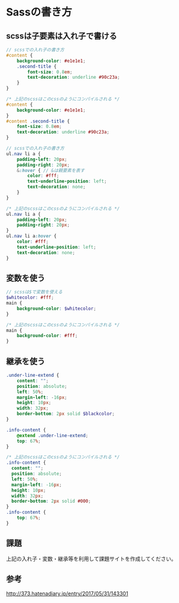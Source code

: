 # Sassの書き方

## scssは子要素は入れ子で書ける

```scss
// scssでの入れ子の書き方
#content {
    background-color: #e1e1e1;
    .second-title {
        font-size: 0.8em;
        text-decoration: underline #90c23a;
    }
}
```

```css
/* 上記のscssはこのcssのようにコンパイルされる */
#content {
    background-color: #e1e1e1;
}
#content .second-title {
    font-size: 0.8em;
    text-decoration: underline #90c23a;
}
```

```scss
// scssでの入れ子の書き方
ul.nav li a {
    padding-left: 20px;
    padding-right: 20px;
    &:hover { // &は親要素を表す
        color: #fff;
        text-underline-position: left;
        text-decoration: none;
    }
}
```

```css
/* 上記のscssはこのcssのようにコンパイルされる */
ul.nav li a {
    padding-left: 20px;
    padding-right: 20px;
}
ul.nav li a:hover {
    color: #fff;
    text-underline-position: left;
    text-decoration: none;
}
```

## 変数を使う

```scss
// scssは$で変数を使える
$whitecolor: #fff;
main {
    background-color: $whitecolor;
}
```

```css
/* 上記のscssはこのcssのようにコンパイルされる */
main {
    background-color: #fff;
}
```

## 継承を使う

```scss
.under-line-extend {
    content: "";
    position: absolute;
    left: 50%;
    margin-left: -16px;
    height: 10px;
    width: 32px;
    border-bottom: 2px solid $blackcolor;
}

.info-content {
    @extend .under-line-extend;
    top: 67%;
}
```

```css
/* 上記のscssはこのcssのようにコンパイルされる */
.info-content {
  content: "";
  position: absolute;
  left: 50%;
  margin-left: -16px;
  height: 10px;
  width: 32px;
  border-bottom: 2px solid #000;
}
.info-content {
    top: 67%;
}
```

## 課題

上記の入れ子・変数・継承等を利用して課題サイトを作成してください。

## 参考

http://373.hatenadiary.jp/entry/2017/05/31/143301
